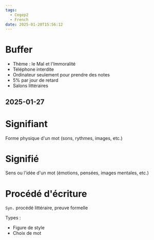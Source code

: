 ```yaml
---
tags:
  - Cegep2
  - French
date: 2025-01-20T15:56:12
---
```


# Buffer

- Thème : le Mal et l'Immoralité
- Téléphone interdite
- Ordinateur seulement pour prendre des notes
- 5% par jour de retard
- Salons littéraires

## 2025-01-27

# Signifiant

Forme physique d'un mot (sons, rythmes, images, etc.)

# Signifié

Sens ou l'idée d'un mot (émotions, pensées, images mentales, etc.)

# Procédé d'écriture

`Syn.` procédé littéraire, preuve formelle

Types :

- Figure de style
- Choix de mot
